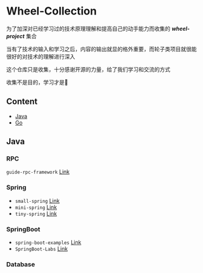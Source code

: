 # Wheel-Collection

为了加深对已经学习过的技术原理理解和提高自己的动手能力而收集的 ***wheel-project*** 集合

当有了技术的输入和学习之后，内容的输出就显的格外重要，而轮子类项目就很能很好的对技术的理解进行深入

这个仓库只是收集，十分感谢开源的力量，给了我们学习和交流的方式

收集不是目的，学习才是🤗

## Content

- [Java](#Java)
- [Go](#Go)


## Java

### RPC

```guide-rpc-framework``` [Link](https://github.com/Snailclimb/guide-rpc-framework)



### Spring

- ```small-spring``` [Link](https://github.com/fuzhengwei/small-spring)
- ```mini-spring``` [Link](https://github.com/DerekYRC/mini-spring)
- ```tiny-spring``` [Link](https://github.com/code4craft/tiny-spring)

### SpringBoot

- ```spring-boot-examples``` [Link](https://github.com/ityouknow/spring-boot-examples)
- ```SpringBoot-Labs``` [Link](https://github.com/yudaocode/SpringBoot-Labs)

### Database


